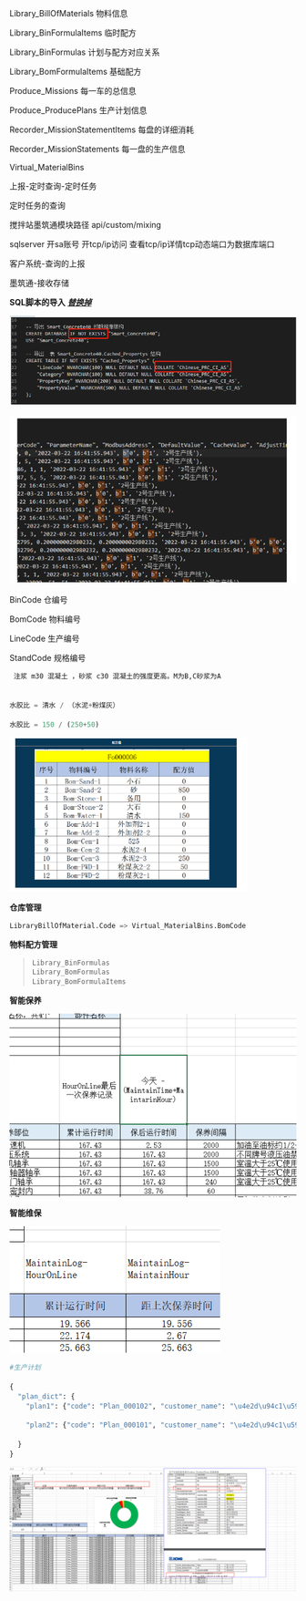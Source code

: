 Library_BillOfMaterials							物料信息

Library_BinFormulaItems						 临时配方

Library_BinFormulas								 计划与配方对应关系

Library_BomFormulaItems  					  基础配方

Produce_Missions									   每一车的总信息

Produce_ProducePlans								生产计划信息

Recorder_MissionStatementItems			   每盘的详细消耗

Recorder_MissionStatements					   每一盘的生产信息

Virtual_MaterialBins									 



上报-定时查询-定时任务

定时任务的查询

搅拌站墨筑通模块路径    api/custom/mixing

sqlserver 开sa账号 开tcp/ip访问 查看tcp/ip详情tcp动态端口为数据库端口

客户系统-查询的上报

墨筑通-接收存储



**SQL脚本的导入**		***<u>替换掉</u>***

![image-20221126190949025](image/物料配方/image-20221126190949025.png)

![image-20221126190954269](image/物料配方/image-20221126190954269.png)



BinCode 仓编号

BomCode 物料编号

LineCode 生产编号

StandCode 规格编号

```python
 注浆 m30 混凝土 ，砂浆 c30 混凝土的强度更高。M为B,C砂浆为A


水胶比 = 清水 / （水泥+粉煤灰）

水胶比 = 150 / (250+50)
```

![image-20221126191000380](image/物料配方/image-20221126191000380.png)

**仓库管理**

```python
LibraryBillOfMaterial.Code => Virtual_MaterialBins.BomCode 
```



**物料配方管理**

> ```python
> Library_BinFormulas
> Library_BomFormulas
> Library_BomFormulaItems
> ```



**智能保养**

![image-20221125235738355](image/物料配方/image-20221125235738355.png)



**智能维保**

![image-20221126000046547](image/物料配方/image-20221126000046547.png)





```python
#生产计划

{
  "plan_dict": {
    "plan1": {"code": "Plan_000102", "customer_name": "\u4e2d\u94c1\u5927\u6865\u5c40\u6843\u6e90\u5927\u6865", "project_name": "\u4e2d\u94c1\u5927\u6865\u5c40\u6843\u6e90\u5927\u6865\u9879\u76ee\u90e8", "quantity": 2.0, "distance": 0.0, "date_region_start": "2022-11-15 08:58:34", "date_region_final": "2022-11-23 08:58:34", "project_address": "", "remark": "", "concrete_sign": "A \u7802\u6d46-1\u00b110", "date_region": "2022-11-15-2022-11-23"},

    "plan2": {"code": "Plan_000101", "customer_name": "\u4e2d\u94c1\u5927\u6865\u5c40\u6843\u6e90\u5927\u6865", "project_name": "\u4e2d\u94c1\u5927\u6865\u5c40\u6843\u6e90\u5927\u6865\u9879\u76ee\u90e8", "quantity": 2.0, "distance": 0.0, "date_region_start": "2022-11-15 07:13:12", "date_region_final": "2022-11-16 07:13:12", "project_address": "", "remark": "", "concrete_sign": "A \u7802\u6d46-1\u00b110", "date_region": "2022-11-15-2022-11-16"}

  }
}
```



![image-20221126190732476](image/物料配方/image-20221126190732476.png)
